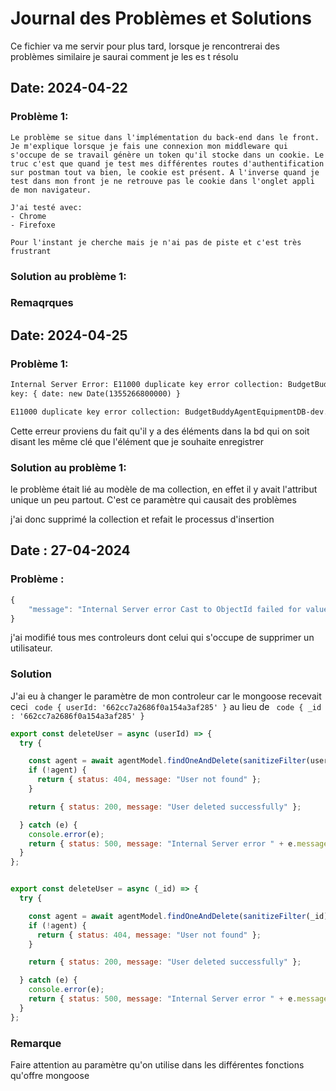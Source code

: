 # Journal des Problèmes et Solutions

Ce fichier va me servir pour plus tard, lorsque je rencontrerai des problèmes similaire je saurai comment je les es t résolu  

## Date: 2024-04-22

### Problème 1:

```plaintext
Le problème se situe dans l'implémentation du back-end dans le front.
Je m'explique lorsque je fais une connexion mon middleware qui s'occupe de se travail génère un token qu'il stocke dans un cookie. Le truc c'est que quand je test mes différentes routes d'authentification sur postman tout va bien, le cookie est présent. A l'inverse quand je test dans mon front je ne retrouve pas le cookie dans l'onglet appli de mon navigateur.

J'ai testé avec: 
- Chrome 
- Firefoxe 

Pour l'instant je cherche mais je n'ai pas de piste et c'est très frustrant 
```

### Solution au problème 1:

### Remaqrques



## Date: 2024-04-25

### Problème 1:

```txt
Internal Server Error: E11000 duplicate key error collection: BudgetBuddyAgentEquipmentDB-dev.devices index: date_1 dup
key: { date: new Date(1355266800000) }

E11000 duplicate key error collection: BudgetBuddyAgentEquipmentDB-dev.devices index: brand_1 dup key: { brand: "Motorola" }

```

Cette erreur proviens du fait qu'il y a des éléments dans la bd  qui on soit disant les même clé que l'élément que je souhaite enregistrer 


### Solution au problème 1:
le problème était lié au modèle de ma collection, en  effet il y avait l'attribut unique un peu partout. C'est ce paramètre qui causait des problèmes 

j'ai donc supprimé la collection et refait le processus d'insertion 


## Date : 27-04-2024

### Problème : 
``` js 
{
    "message": "Internal Server error Cast to ObjectId failed for value \"{ userId: '662cc7a2686f0a154a3af285' }\" (type Object) at path \"_id\" for model \"agent\""
}
```

j'ai modifié tous mes controleurs  dont celui qui s'occupe de supprimer un utilisateur. 

### Solution 
J'ai eu à changer le paramètre de mon controleur car le mongoose recevait ceci ``` code { userId: '662cc7a2686f0a154a3af285' }``` au lieu de ``` code { _id : '662cc7a2686f0a154a3af285' }```

```javascript
export const deleteUser = async (userId) => {
  try {

    const agent = await agentModel.findOneAndDelete(sanitizeFilter(userId));
    if (!agent) {
      return { status: 404, message: "User not found" };
    }

    return { status: 200, message: "User deleted successfully" };

  } catch (e) {
    console.error(e);
    return { status: 500, message: "Internal Server error " + e.message };
  }
};


export const deleteUser = async (_id) => {
  try {

    const agent = await agentModel.findOneAndDelete(sanitizeFilter(_id));
    if (!agent) {
      return { status: 404, message: "User not found" };
    }

    return { status: 200, message: "User deleted successfully" };

  } catch (e) {
    console.error(e);
    return { status: 500, message: "Internal Server error " + e.message };
  }
};
```

### Remarque 
Faire attention au paramètre qu'on utilise dans les différentes fonctions qu'offre mongoose
